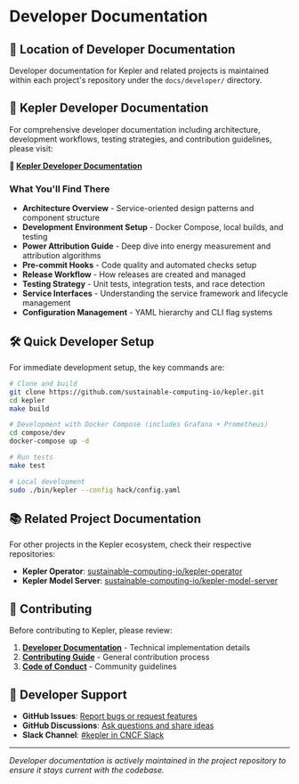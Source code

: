 # Developer Documentation

## 📍 Location of Developer Documentation

Developer documentation for Kepler and related projects is maintained within
each project's repository under the `docs/developer/` directory.

## 🔗 Kepler Developer Documentation

For comprehensive developer documentation including architecture, development
workflows, testing strategies, and contribution guidelines, please visit:

**🚀 [Kepler Developer Documentation](https://github.com/sustainable-computing-io/kepler/tree/main/docs/developer)**

### What You'll Find There

- **Architecture Overview** - Service-oriented design patterns and component structure
- **Development Environment Setup** - Docker Compose, local builds, and testing
- **Power Attribution Guide** - Deep dive into energy measurement and attribution algorithms
- **Pre-commit Hooks** - Code quality and automated checks setup
- **Release Workflow** - How releases are created and managed
- **Testing Strategy** - Unit tests, integration tests, and race detection
- **Service Interfaces** - Understanding the service framework and lifecycle management
- **Configuration Management** - YAML hierarchy and CLI flag systems

## 🛠️ Quick Developer Setup

For immediate development setup, the key commands are:

```bash
# Clone and build
git clone https://github.com/sustainable-computing-io/kepler.git
cd kepler
make build

# Development with Docker Compose (includes Grafana + Prometheus)
cd compose/dev
docker-compose up -d

# Run tests
make test

# Local development
sudo ./bin/kepler --config hack/config.yaml
```

## 📚 Related Project Documentation

For other projects in the Kepler ecosystem, check their respective repositories:

- **Kepler Operator**: [sustainable-computing-io/kepler-operator](https://github.com/sustainable-computing-io/kepler-operator)
- **Kepler Model Server**: [sustainable-computing-io/kepler-model-server](https://github.com/sustainable-computing-io/kepler-model-server)

## 🤝 Contributing

Before contributing to Kepler, please review:

1. **[Developer Documentation](https://github.com/sustainable-computing-io/kepler/tree/main/docs/developer)** - Technical implementation details
2. **[Contributing Guide](../project/contributing.md)** - General contribution process
3. **[Code of Conduct](https://github.com/sustainable-computing-io/kepler/blob/main/CODE_OF_CONDUCT.md)** - Community guidelines

## 💬 Developer Support

- **GitHub Issues**: [Report bugs or request features](https://github.com/sustainable-computing-io/kepler/issues)
- **GitHub Discussions**: [Ask questions and share ideas](https://github.com/sustainable-computing-io/kepler/discussions)
- **Slack Channel**: [#kepler in CNCF Slack](https://cloud-native.slack.com/archives/C06HYDN4A01)

---

*Developer documentation is actively maintained in the project repository to ensure it stays current with the codebase.*

